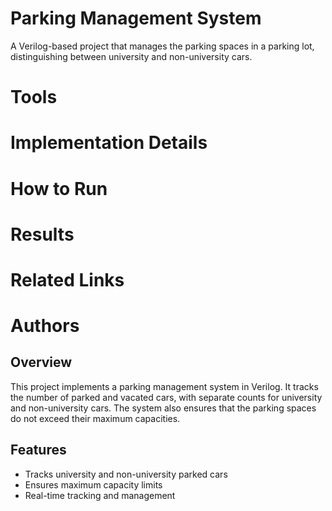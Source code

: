 
# Parking Management System

A Verilog-based project that manages the parking spaces in a parking lot, distinguishing between university and non-university cars.

# Tools

# Implementation Details

# How to Run

# Results

# Related Links

# Authors





## Overview
This project implements a parking management system in Verilog. It tracks the number of parked and vacated cars, with separate counts for university and non-university cars. The system also ensures that the parking spaces do not exceed their maximum capacities.

## Features
- Tracks university and non-university parked cars
- Ensures maximum capacity limits
- Real-time tracking and management




